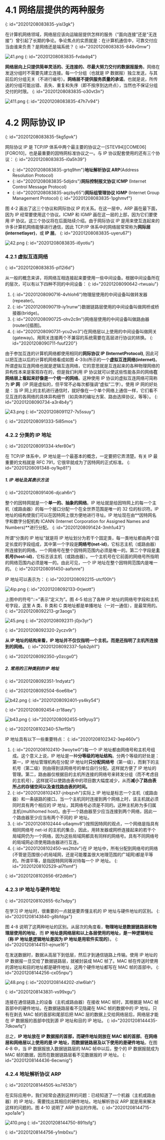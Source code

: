 # 4.1 网络层提供的两种服务
{: id="20201208083835-yisl3gk"}

在计算机网络领域，网络层应该向运输层提供怎样的服务（“面向连接”还是“无连接”）曾引起了长期的争论。争论焦点的实质就是：在计算机通信中，可靠交付应当由谁来负责？是网络还是端系统？
{: id="20201208083835-848v0mw"}

![41.png](assets/20201207212727-xryc463-4-1.png)
{: id="20201208083835-fvdadq4"}

**网络层向上只提供简单灵活的、无连接的、尽最大努力交付的数据报服务**。网络在发送分组时不需要先建立连接。每一个分组（也就是 IP 数据报）独立发送，与其前后的分组无关（不进行编号）。**网络层不提供服务质量的承诺**。也就是说，所传送的分组可能出错、丢失、重复和失序（即不按序到达终点），当然也不保证分组交付的时限。
{: id="20201208083835-o30vt3n"}

![411.png](assets/20201207212855-knqkf9n-4-11.png)
{: id="20201208083835-47h7v94"}

# 4.2 网际协议 IP
{: id="20201208083835-5kg5pvk"}

网际协议 IP 是 TCP/IP 体系中两个最主要的协议之一[STEV94][COME06][FORO10]，也是最重要的因特网标准协议之一。与 IP 协议配套使用的还有三个协议：
{: id="20201208083835-i0a5h39"}

- {: id="20201208083835-grtq9hm"}**地址解析协议 ARP**(Address Resolution Protocol)
- {: id="20201208083835-5dljdrs"}**网际控制报文协议 ICMP** (Internet Control Message Protocol)
- {: id="20201208083835-aqzby65"}**网际组管理协议 IGMP** (Internet Group Management Protocol)
{: id="20201208083835-1pghmvf"}

图 4-2 画出了这三个协议和网际协议 IP 的关系。在这一层中，ARP 画在最下面，因为 IP 经常要使用这个协议。ICMP 和 IGMP 画在这一层的上部，因为它们要使用 IP 协议。这三个协议将在后面陆续介绍。由于网际协议 IP 是用来使互连起来的许多计算机网络能够进行通信，因此 TCP/IP 体系中的网络层常常称为**网际层(internetlayer)**，或 **IP 层**。
{: id="20201208083835-uyeru67"}

![42.png](assets/20201207213052-ivtb8vi-4-2.png)
{: id="20201208083835-i6yotiu"}

### 4.2.1 虚拟互连网络
{: id="20201208083835-pl12i6d"}

从一般的概念来讲，将网络互相连接起来要使用一些中间设备。根据中间设备所在的层次，可以有以下四种不同的中间设备：
{: id="20201208090642-rtwuaiu"}

1. {: id="20201208090716-4vhloh6"}物理层使用的中间设备叫做转发器(repeater)。
2. {: id="20201208090719-iy1runw"}数据链路层使用的中间设备叫做网桥或桥接器(bridge)。
3. {: id="20201208090725-ohv2c9n"}网络层使用的中间设备叫做路由器(router)[插图]。
4. {: id="20201208090731-ycu2vo3"}在网络层以上使用的中间设备叫做网关(gateway)。用网关连接两个不兼容的系统需要在高层进行协议的转换。
{: id="20201208090711-fuuf220"}

由于参加互连的计算机网络都使用相同的**网际协议 IP (InternetProtocol)**, 因此可以把互连以后的计算机网络看成如图 4-3(b)所示的一个**虚拟互连网络(internet)**。所谓虚拟互连网络也就是逻辑互连网络，它的意思就是互连起来的各种物理网络的异构性本来是客观存在的，但是我们利用 IP 协议就可以使这些性能各异的网络**在网络层上看起来好像是一个统一的网络**。这种使用 IP 协议的虚拟互连网络可简称为 **IP 网**（IP 网是虚拟的，但平常不必每次都强调“虚拟”二字）。使用 IP 网的好处是：当 IP 网上的主机进行通信时，就好像在一个单个网络上通信一样，它们看不见互连的各网络的具体异构细节（如具体的编址方案、路由选择协议，等等）。
{: id="20201208090734-a3r4b4y"}

![43.png](assets/20201208091227-n88t6kv-4-3.png)
{: id="20201208091127-7s5ssuy"}

{: id="20201208091333-5i85mos"}

### 4.2.2 分类的 IP 地址
{: id="20201208091334-kfer80e"}

在 TCP/IP 体系中，IP 地址是一个最基本的概念，一定要把它弄清楚。有关 IP 最重要的文档就是 RFC 791，它很早就成为了因特网的正式标准。
{: id="20201208091348-oy1kp81"}

##### 1. IP 地址及其表示方法
{: id="20201208091406-djcah6n"}

整个的因特网就是一个**单一的、抽象的网络**。IP 地址就是给因特网上的每一个主机（或路由器）的每一个接口分配一个在全世界范围是唯一的 32 位的标识符。IP 地址的结构使我们可以在因特网上很方便地进行寻址。IP 地址现在由**因特网名字和数字分配机构 ICANN (Internet Corporation for Assigned Names and Numbers)**进行分配。
{: id="20201208091424-3mh1u43"}

所谓“分类的 IP 地址”就是将 IP 地址划分为若干个固定类，每一类地址都由两个固定长度的字段组成，其中第一个字段是**网络号(net-id)**，它标志主机（或路由器）所连接到的网络。一个网络号在整个因特网范围内必须是唯一的。第二个字段是**主机号(host-id)**，它标志该主机（或路由器）。一个主机号在它前面的网络号所指明的网络范围内必须是唯一的。由此可见，一个 IP 地址在整个因特网范围内是唯一的。
{: id="20201208091450-aafsnre"}

IP 地址可以表示为：
{: id="20201208092215-utcf00h"}

![4ip.png](assets/20201208092211-vxdv817-4-ip.png)
{: id="20201208092133-0rjwott"}

上图中的符号“::=”表示“定义为”。图 4-5 给出了各种 IP 地址的网络号字段和主机号字段，这里 A 类、B 类和 C 类地址都是单播地址（一对一通信），是最常用的。
{: id="20201208092213-gr3aogs"}

![45.png](assets/20201208092318-4auqx0k-4-5.png)
{: id="20201208092311-j0jv3yr"}

{: id="20201208092320-2yczv9r"}

**从 IP 地址的结构来看，IP 地址并不仅仅指明一个主机，而是还指明了主机所连接到的网络。**
{: id="20201208092337-5pb2ph1"}

{: id="20201208092350-y0zcgx0"}

##### 2. 常用的三种类别的 IP 地址
{: id="20201208092351-1ndyatz"}

{: id="20201208092504-6oe6lbe"}

![b42.png](assets/20201208092453-h210fpx-b4-2.png)
{: id="20201208092401-ys4ky54"}

{: id="20201208092454-zr18aey"}

![b43.png](assets/20201208092501-nfc10lu-b4-3.png)
{: id="20201208092455-bt9yuy3"}

{: id="20201208102340-57erf5b"}

IP 地址具有以下一些重要特点：
{: id="20201208102342-3ep460v"}

1. {: id="20201208102410-3woytw0"}每一个 IP 地址都由网络号和主机号组成。这个意义上说，IP 地址是一种**分等级的地址结构**。分两个等级的好处是：第一，IP 地址管理机构在分配 IP 地址时**只分配网络号**（第一级），而剩下的主机号（第二级）则由得到该网络号的单位自行分配。这样就方便了 IP 地址的管理。第二，路由器仅根据目的主机所连接的网络号来转发分组（而不考虑目的主机号），这样就可以使路由表中的项目数大幅度减少，从而**减小了路由表所占的存储空间以及查找路由表的时间。**
2. {: id="20201208102437-jnbqzvh"}实际上 IP 地址是标志一个主机（或路由器）和一条链路的接口。当一个主机同时连接到两个网络上时，该主机就必须同时具有两个相应的 IP 地址，其网络号必须是不同的。这种主机称为多归属主机(multihomed host)。由于一个路由器至少应当连接到两个网络，因此一个路由器至少应当有两个不同的 IP 地址。
3. {: id="20201208102444-u6aqmv8"}按照因特网的观点，一个网络是指具有相同网络号 net-id 的主机的集合，因此，用转发器或网桥连接起来的若干个局域网仍为一个网络，因为这些局域网都具有同样的网络号。具有不同网络号的局域网必须使用路由器进行互连。
4. {: id="20201208102450-ws2ttdv"}在 IP 地址中，所有分配到网络号的网络(不管是范围很小的局域网，还是可能覆盖很大地理范围的广域网)都是平等的。所谓平等，是指因特网同等对待每一个 IP 地址。
{: id="20201208102529-al7fxmf"}

{: id="20201208102656-6f2dt6m"}

### 4.2.3 IP 地址与硬件地址
{: id="20201208102655-6z7sdpy"}

在学习 IP 地址时，很重要的一点就是要弄懂主机的 IP 地址与硬件地址的区别。
{: id="20201208143840-g8bfdga"}

图 4-8 说明了这两种地址的区别。从层次的角度看，**物理地址是数据链路层和物理层使用的地址**，而 **IP 地址是网络层和以上各层使用的地址，是一种逻辑地址（称 IP 地址是逻辑地址是因为 IP 地址是用软件实现的）**。
{: id="20201208144151-ejnue16"}

在发送数据时，数据从高层下到低层，然后才到通信链路上传输。使用 IP 地址的 IP 数据报一旦交给了数据链路层，就被封装成 MAC 帧了。MAC 帧在传送时使用的源地址和目的地址都是硬件地址，这两个硬件地址都写在 MAC 帧的首部中。
{: id="20201208144256-cx05npu"}

![48.png](assets/20201208144229-iffpiy1-4-8.png)
{: id="20201208144202-zlw6lah"}

{: id="20201208143831-vs99xgu"}

连接在通信链路上的设备（主机或路由器）在接收 MAC 帧时，其根据是 MAC 帧首部中的硬件地址。在数据链路层看不见隐藏在 MAC 帧的数据中的 IP 地址。只有在剥去 MAC 帧的首部和尾部后把 MAC 层的数据上交给网络层后，网络层才能在 IP 数据报的首部中找到源 IP 地址和目的 IP 地址。
{: id="20201208144435-7dkowfq"}

总之，**IP 地址放在 IP 数据报的首部，而硬件地址则放在 MAC 帧的首部**。**在网络层和网络层以上使用的是 IP 地址，而数据链路层及以下使用的是硬件地址**。在图 4-8 中，当 IP 数据报放入数据链路层的 MAC 帧中以后，整个的 IP 数据报就成为 MAC 帧的数据，因而在数据链路层看不见数据报的 IP 地址。
{: id="20201208144436-6ecwnig"}

### 4.2.4 地址解析协议 ARP
{: id="20201208144505-ko7453b"}

在实际应用中，我们经常会遇到这样的问题：已经知道了一个机器（主机或路由器）的 IP 地址，需要找出其相应的硬件地址。地址解析协议 ARP 就是用来解决这样的问题的。图 4-10 说明了 ARP 协议的作用。
{: id="20201208144715-xpo1a1e"}

![410.png](assets/20201208144755-kkn97li-4-10.png)
{: id="20201208144750-891tsfg"}

{: id="20201208144756-y1mb0xu"}
